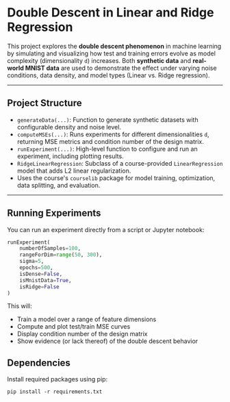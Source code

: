 # Double Descent in Linear and Ridge Regression

This project explores the **double descent phenomenon** in machine learning by simulating and visualizing how test and training errors evolve as model complexity (dimensionality `d`) increases. Both **synthetic data** and **real-world MNIST data** are used to demonstrate the effect under varying noise conditions, data density, and model types (Linear vs. Ridge regression).

---

## Project Structure

- `generateData(...)`: Function to generate synthetic datasets with configurable density and noise level.
- `computeMSEs(...)`: Runs experiments for different dimensionalities `d`, returning MSE metrics and condition number of the design matrix.
- `runExperiment(...)`: High-level function to configure and run an experiment, including plotting results.
- `RidgeLinearRegression`: Subclass of a course-provided `LinearRegression` model that adds L2 linear regularization.
- Uses the course's `courselib` package for model training, optimization, data splitting, and evaluation.

---

## Running Experiments

You can run an experiment directly from a script or Jupyter notebook:

```python
runExperiment(
    numberOfSamples=100,
    rangeForDim=range(50, 300),
    sigma=5,
    epochs=500,
    isDense=False,
    isMnistData=True,
    isRidge=False
)
```

This will:

- Train a model over a range of feature dimensions
- Compute and plot test/train MSE curves 
- Display condition number of the design matrix
- Show evidence (or lack thereof) of the double descent behavior

## Dependencies
Install required packages using pip:

```
pip install -r requirements.txt
```